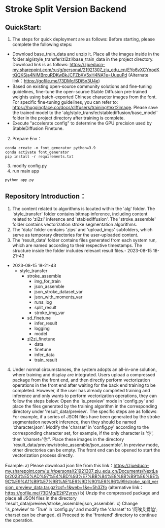 # Stroke Split Version Backend
## QuickStart:
1. The steps for quick deployment are as follows:
Before starting, please complete the following steps:
- Download base_train_data and unzip it. Place all the images inside in the folder alg/style_transfer/zi2zi/base_train_data in the project directory. Download link is as follows: https://zjueducn-my.sharepoint.com/:u:/g/personal/21921307_zju_edu_cn/EYo6vXCYnodKtQQKSja4NlMBrcuRDKwBkJCFZbXV5xH4NA?e=UueuPd (Alternate link：https://gofile.me/73DMg/SDi5n3U4e)
- Based on existing open-source community solutions and fine-tuning guidelines, fine-tune the open-source Stable Diffusion pre-trained weights using batch-exported Chinese character images from the font. For specific fine-tuning guidelines, you can refer to: https://huggingface.co/docs/diffusers/training/text2image. Please save the trained model to the 'alg/style_transfer/stablediffusion/base_model' folder in the project directory after training is complete.
- Execute "accelerate config" to determine the GPU precision used by StableDiffusion Finetune.
 
2. Prepare Env：
```
conda create -n font_generator python=3.9
conda activate font_generator
pip install -r requirements.txt
```
3. modify config.py
4. run main app
```
python app.py
```

## Repository Introduction：
1. The content related to algorithms is located within the 'alg' folder. The 'style_transfer' folder contains bitmap inference, including content related to 'zi2zi' inference and 'stablediffusion'. The 'stroke_assemble' folder contains vectorization stroke segmentation algorithms.
2. The 'data' folder contains 'zips' and 'upload_imgs' subfolders, which serve as temporary directories for the user-uploaded content.
3. The 'result_data' folder contains files generated from each system run, which are named according to their respective timestamps. The structure inside the folder includes relevant result files.- 2023-08-15 18-21-43

- 2023-08-15 18-21-43
    - style_transfer
        - stroke_assemble
            - img_for_train
            - json_assemble
            - json_stroke_dataset_var
            - json_with_moments_var
            - runs_log
            - split_result
            - stroke_img_var
        - sd_finetune
            - infer_result
            - logging
            - model
        - zi2zi_finetune
            - data
            - finetune
            - infer_data
            - train_result
4. Under normal circumstances, the system adopts an all-in-one solution, where training and display are integrated. Users upload a compressed package from the front end, and then directly perform vectorization operations in the front end after waiting for the back end training to be completed. However, if the user has already completed training and inference and only wants to perform vectorization operations, they can follow the steps below: Open the 'is_preview' mode in 'config.py' and place the files generated by the training algorithm in the corresponding directory under 'result_data/preview'. The specific steps are as follows:
For example, if a series of JSON files have been generated by the stroke segmentation network inference, then they should be named 'character.json'. Modify the 'charset' in 'config.py' according to the corresponding character set, for example, if the only character is '你', then 'charset='你''. Place these images in the directory 'result_data/preview/stroke_assemble/json_assemble'. In preview mode, other directories can be empty. The front end can be opened to start the vectorization process directly.

Example:
a) Please download json file from this link：https://zjueducn-my.sharepoint.com/:u:/r/personal/21921307_zju_edu_cn/Documents/NextLab/2023%E5%AD%97%E4%BD%93%E7%BB%84%E8%8B%B9%E6%9E%9C%E9%A1%B9%E7%9B%AE%E6%9D%90%E6%96%99/stroke_split_version_preview_data.tar.gz?csf=1&web=1&e=5h3Zfo
(alternative link：https://gofile.me/73DMg/E2tPZyrxv)
b) Unzip the compressed package and place all JSON files in the directory 'result_data/preview/stroke_assemble/json_assemble'. 
c) Change 'is_preview' to 'True' in 'config.py' and modify the 'charset' to '阿唉艾爱隘'; charset can be changed. 
d) Proceed to the 'frontend' directory to continue the operation.
